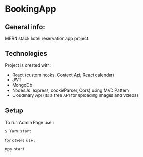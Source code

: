 # BookingApp
## General info:
 MERN stack hotel reservation app project.
## Technologies
Project is created with: 
  * React (custom hooks, Context Api, React calendar)
  * JWT
  * MongoDb
  * NodesJs (express, cookieParser, Cors) using MVC Pattern
  * Cloudinary Api (its a free API for uploading images and videos)

## Setup
To run Admin Page use : 
``` 
$ Yarn start
``` 
for others use : 
````
npm start 
```

